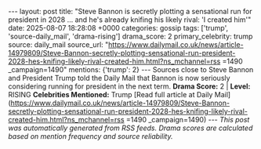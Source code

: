 --- layout: post title: "Steve Bannon is secretly plotting a sensational run for president in 2028 ... and he's already knifing his likely rival: 'I created him'" date: 2025-08-07 18:28:08 +0000 categories: gossip tags: ['trump', 'source-daily_mail', 'drama-rising'] drama_score: 2 primary_celebrity: trump source: daily_mail source_url: "https://www.dailymail.co.uk/news/article-14979809/Steve-Bannon-secretly-plotting-sensational-run-president-2028-hes-knifing-likely-rival-created-him.html?ns_mchannel=rss =1490 _campaign=1490" mentions: {'trump': 2} --- Sources close to Steve Bannon and President Trump told the Daily Mail that Bannon is now seriously considering running for president in the next term. **Drama Score:** 2 | **Level:** RISING **Celebrities Mentioned:** Trump [Read full article at Daily Mail](https://www.dailymail.co.uk/news/article-14979809/Steve-Bannon-secretly-plotting-sensational-run-president-2028-hes-knifing-likely-rival-created-him.html?ns_mchannel=rss =1490 _campaign=1490) --- *This post was automatically generated from RSS feeds. Drama scores are calculated based on mention frequency and source reliability.*